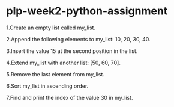 # plp-week2-python-assignment

1.Create an empty list called my_list.

2.Append the following elements to my_list: 10, 20, 30, 40.

3.Insert the value 15 at the second position in the list.

4.Extend my_list with another list: [50, 60, 70].

5.Remove the last element from my_list.

6.Sort my_list in ascending order.

7.Find and print the index of the value 30 in my_list.